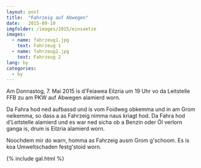 ```yaml
---
layout: post
title:  "Fahrzeig auf Abwegen"
date:   2015-09-10
imgfolder: /images/2015/einsaetze
images:
  - name: fahrzeug1.jpg
    text: Fahrzeug 1
  - name: fahrzeug2.jpg
    text: Fahrzeug 2
lang: by
categories:
  - by
---
```


Am Donnastog, 7. Mai 2015 is d'Feiawea Eilzria um 19 Uhr vo da Leitstelle FFB zu am PKW auf Abwegen alamierd worn.

Da Fahra hod ned aufbassd und is vom Foidweg obkemma und in am Grom neikemma, so dass a as Fahrzeig nimma naus kriagt hod. Da Fahra hod d'Leitstelle alamierd und es war ned sicha ob a Benzin oder Öl verlorn ganga is, drum is Eilzria alamierd worn.

Noochdem mir do warn, homma as Fahrzeig ausm Grom g'schoom. Es is koa Umweltschaden festg'stoid worn.

{% include gal.html %}

